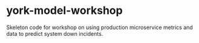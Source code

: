 # york-model-workshop
Skeleton code for workshop on using production microservice metrics and data to predict system down incidents.
